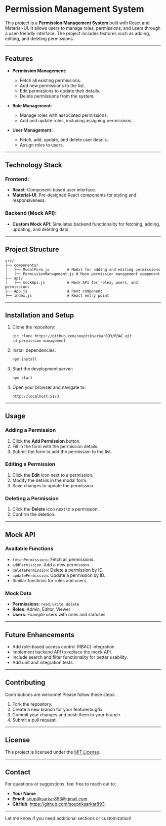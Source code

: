# Permission Management System

This project is a **Permission Management System** built with React and Material-UI. It allows users to manage roles, permissions, and users through a user-friendly interface. The project includes features such as adding, editing, and deleting permissions.

---

## Features

- **Permission Management:**
  - Fetch all existing permissions.
  - Add new permissions to the list.
  - Edit permissions to update their details.
  - Delete permissions from the system.

- **Role Management:**
  - Manage roles with associated permissions.
  - Add and update roles, including assigning permissions.

- **User Management:**
  - Fetch, add, update, and delete user details.
  - Assign roles to users.

---

## Technology Stack

### Frontend:
- **React**: Component-based user interface.
- **Material-UI**: Pre-designed React components for styling and responsiveness.

### Backend (Mock API):
- **Custom Mock API**: Simulates backend functionality for fetching, adding, updating, and deleting data.

---

## Project Structure

```plaintext
src/
├── components/
│   ├── ModalForm.js        # Modal for adding and editing permissions
│   ├── PermissionManagement.js # Main permission management component
├── api/
│   ├── mockApi.js          # Mock API for roles, users, and permissions
├── App.js                  # Root component
├── index.js                # React entry point
```

---

## Installation and Setup

1. Clone the repository:
   ```bash
   git clone https://github.com/souptiksarkar893/RBAC.git
   cd permission-management
   ```

2. Install dependencies:
   ```bash
   npm install
   ```

3. Start the development server:
   ```bash
   npm start
   ```

4. Open your browser and navigate to:
   ```
   http://localhost:5173
   ```

---

## Usage

### Adding a Permission
1. Click the **Add Permission** button.
2. Fill in the form with the permission details.
3. Submit the form to add the permission to the list.

### Editing a Permission
1. Click the **Edit** icon next to a permission.
2. Modify the details in the modal form.
3. Save changes to update the permission.

### Deleting a Permission
1. Click the **Delete** icon next to a permission.
2. Confirm the deletion.

---

## Mock API

### Available Functions
- `fetchPermissions`: Fetch all permissions.
- `addPermission`: Add a new permission.
- `deletePermission`: Delete a permission by ID.
- `updatePermission`: Update a permission by ID.
- Similar functions for roles and users.

### Mock Data
- **Permissions**: `read`, `write`, `delete`
- **Roles**: Admin, Editor, Viewer
- **Users**: Example users with roles and statuses.

---

## Future Enhancements

- Add role-based access control (RBAC) integration.
- Implement backend API to replace the mock API.
- Include search and filter functionality for better usability.
- Add unit and integration tests.

---

## Contributing

Contributions are welcome! Please follow these steps:

1. Fork the repository.
2. Create a new branch for your feature/bugfix.
3. Commit your changes and push them to your branch.
4. Submit a pull request.

---

## License

This project is licensed under the [MIT License](LICENSE).

---

## Contact

For questions or suggestions, feel free to reach out to:

- **Your Name**  
- **Email**: souptiksarkar853@gmail.com  
- **GitHub**: https://github.com/souptiksarkar893 

--- 

Let me know if you need additional sections or customization!
